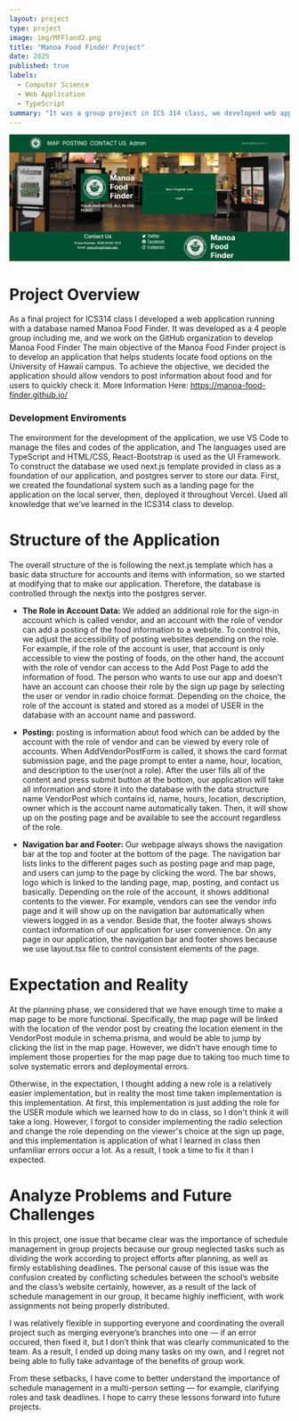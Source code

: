 ```yaml
---
layout: project
type: project
image: img/MFFland2.png
title: "Manoa Food Finder Project"
date: 2025
published: true
labels:
  - Computor Science
  - Web Application
  - TypeScript
summary: "It was a group project in ICS 314 class, we developed web application which find the information of foods for students."
---
```

<img class="img-fluid" src="../img/MFFland.png">


# Project Overview #

As a final project for ICS314 class I developed a web application running with a database named Manoa Food Finder. It was developed as a 4 people group including me, and we work on the GitHub organization to develop Manoa Food Finder 
The main objective of the Manoa Food Finder project is to develop an application that helps students locate food options on the University of Hawaii campus. To achieve the objective, we decided the application should allow vendors to post information about food and for users to quickly check it. 
More Information Here: https://manoa-food-finder.github.io/

### Development Enviroments ###

The environment for the development of the application, we use VS Code to manage the files and codes of the application, and The languages used are TypeScript and HTML/CSS, React-Bootstrap is used as the UI Framework. To construct the database we used next.js template provided in class as a foundation of our application, and postgres server to store our data. First, we created the foundational system such as a landing page for the application on the local server, then, deployed it throughout Vercel. Used all knowledge that we’ve learned in the ICS314 class to develop.


# Structure of the Application #
The overall structure of the is following the next.js template which has a basic data structure for accounts and items with information, so we started at modifying that to make our application. Therefore, the database is controlled through the nextjs into the postgres server.

- **The Role in Account Data:** We added an additional role for the sign-in account which is called vendor, and an account with the role of vendor can add a posting of the food information to a website. To control this, we adjust the accessibility of posting websites depending on the role. For example, if the role of the account is user, that account is only accessible to view the posting of foods, on the other hand, the account with the role of vendor can access to the Add Post Page to add the information of food. The person who wants to use our app and doesn’t have an account can choose their role by the sign up page by selecting the user or vendor in radio choice format. Depending on the choice, the role of the account is stated and stored as a model of USER in the database with an account name and password.
  
- **Posting:** posting is information about food which can be added by the account with the role of vendor and can be viewed by every role of accounts. When AddVendorPostForm is called, it shows the card format submission page, and the page prompt to enter a name, hour, location, and description to the user(not a role). After the user fills all of the content and press submit button at the bottom, our application will take all information and store it into the database with the data structure name VendorPost which contains id, name, hours, location, description, owner which is the account name automatically taken. Then, it will show up on the posting page and be available to see the account regardless of the role.
  
- **Navigation bar and Footer:** Our webpage always shows the navigation bar at the top and footer at the bottom of the page. The navigation bar lists links to the different pages such as posting page and map page, and users can jump to the page by clicking the word. The bar shows, logo which is linked to the landing page, map, posting, and contact us basically. Depending on the role of the account, it shows additional contents to the viewer. For example, vendors can see the vendor info page and it will show up on the navigation bar automatically when viewers logged in as a vendor. Beside that, the footer always shows contact information of our application for user convenience. On any page in our application, the navigation bar and footer shows because we use layout.tsx file to control consistent elements of the page. 

# Expectation and Reality #

At the planning phase, we considered that we have enough time to make a map page to be more functional. Specifically, the map page will be linked with the location of the vendor post by creating the location element in the VendorPost module in schema.prisma, and would be able to jump by clicking the list in the map page. However, we didn’t have enough time to implement those properties for the map page due to taking too much time to solve systematic errors and deploymental errors.

Otherwise, in the expectation, I thought adding a new role is a relatively easier implementation, but in reality the most time taken implementation is this implementation. At first, this implementation is just adding the role for the USER module which we learned how to do in class, so I don't think it will take a long. However, I forgot to consider implementing the radio selection and change the role depending on the viewer's choice at the sign up page, and this implementation is application of what I learned in class then unfamiliar errors occur a lot. As a result, I took a time to fix it than I expected.


# Analyze Problems and Future Challenges #

In this project, one issue that became clear was the importance of schedule management in group projects because our group neglected tasks such as dividing the work according to project efforts after planning, as well as firmly establishing deadlines. The personal cause of this issue was the confusion created by conflicting schedules between the school’s website and the class’s website certainly, however, as a result of the lack of schedule management in our group, it became highly inefficient, with work assignments not being properly distributed. 

I was relatively flexible in supporting everyone and coordinating the overall project such as merging everyone’s branches into one — if an error occured, then fixed it, but I don’t think that was clearly communicated to the team. As a result, I ended up doing many tasks on my own, and I regret not being able to fully take advantage of the benefits of group work.

From these setbacks, I have come to better understand the importance of schedule management in a multi-person setting — for example, clarifying roles and task deadlines. I hope to carry these lessons forward into future projects.
